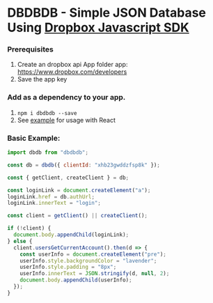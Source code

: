 # DBDBDB - Simple JSON Database Using [Dropbox Javascript SDK](https://github.com/dropbox/dropbox-sdk-js)

### Prerequisites

1. Create an dropbox api App folder app: https://www.dropbox.com/developers
2. Save the app key

### Add as a dependency to your app.

1. `npm i dbdbdb --save`
2. See [example](https://github.com/jonathanhudak/dbdb/tree/master/src/demo) for usage with React

### Basic Example:

```js
import dbdb from "dbdbdb";

const db = dbdb({ clientId: "xhb23gwddzfsp8k" });

const { getClient, createClient } = db;

const loginLink = document.createElement("a");
loginLink.href = db.authUrl;
loginLink.innerText = "login";

const client = getClient() || createClient();

if (!client) {
  document.body.appendChild(loginLink);
} else {
  client.usersGetCurrentAccount().then(d => {
    const userInfo = document.createElement("pre");
    userInfo.style.backgroundColor = "lavender";
    userInfo.style.padding = "8px";
    userInfo.innerText = JSON.stringify(d, null, 2);
    document.body.appendChild(userInfo);
  });
}
```
